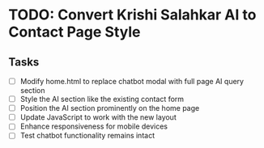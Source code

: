 # TODO: Convert Krishi Salahkar AI to Contact Page Style

## Tasks
- [ ] Modify home.html to replace chatbot modal with full page AI query section
- [ ] Style the AI section like the existing contact form
- [ ] Position the AI section prominently on the home page
- [ ] Update JavaScript to work with the new layout
- [ ] Enhance responsiveness for mobile devices
- [ ] Test chatbot functionality remains intact
